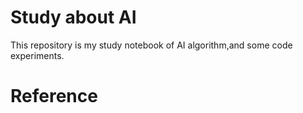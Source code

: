 # Study about AI
This repository is my study notebook of AI algorithm,and some code experiments.

# Reference

